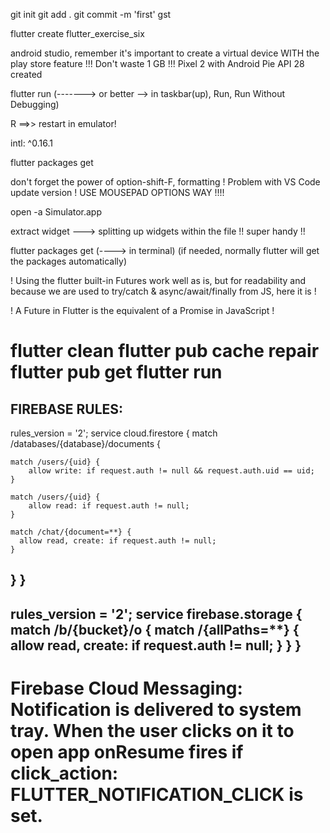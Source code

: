 git init
git add .
git commit -m 'first'
gst

flutter create flutter_exercise_six

android studio, remember it's important to create a virtual device WITH the play store feature !!! Don't waste 1 GB !!!
Pixel 2 with Android Pie API 28 created

flutter run (-------> or better --> in taskbar(up), Run, Run Without Debugging)

R          ==>> restart in emulator!

intl: ^0.16.1

flutter packages get

don't forget the power of option-shift-F, formatting ! Problem with VS Code update version ! USE MOUSEPAD OPTIONS WAY !!!!

open -a Simulator.app

extract widget              --->  splitting up widgets within the file !! super handy !!

flutter packages get  (----> in terminal) (if needed, normally flutter will get the packages automatically)

! Using the flutter built-in Futures work well as is, but for readability and because we are used to try/catch & async/await/finally from JS, here it is !

! A Future in Flutter is the equivalent of a Promise in JavaScript !

flutter clean
flutter pub cache repair
flutter pub get
flutter run
===================================================
FIREBASE RULES:
----------
rules_version = '2';
service cloud.firestore {
  match /databases/{database}/documents {

    match /users/{uid} {
    	allow write: if request.auth != null && request.auth.uid == uid;
    }
    
    match /users/{uid} {
    	allow read: if request.auth != null;
    }
    
    match /chat/{document=**} {
      allow read, create: if request.auth != null;
    }
  }
}
---------
rules_version = '2';
service firebase.storage {
  match /b/{bucket}/o {
    match /{allPaths=**} {
      allow read, create: if request.auth != null;
    }
  }
}
---------
Firebase Cloud Messaging:
Notification is delivered to system tray. When the user clicks on it to open app onResume fires if click_action: FLUTTER_NOTIFICATION_CLICK is set.
============================================